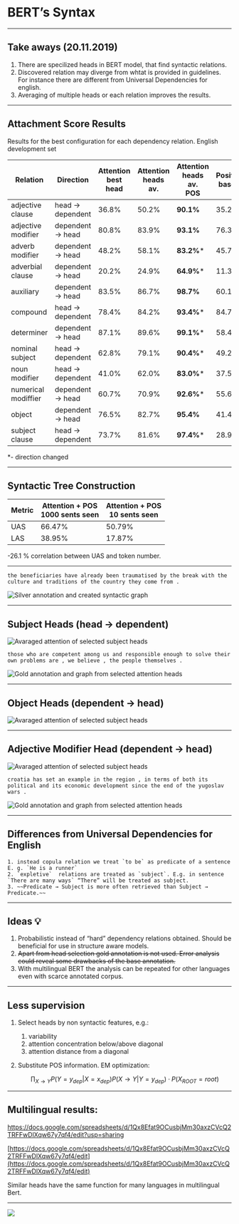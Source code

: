 # BERT’s Syntax




----------




## Take aways (20.11.2019)


1. There are specilized heads in BERT model, that find syntactic relations. 
2. Discovered relation may diverge from whtat is provided in guidelines. For instance there are different from Universal Dependencies for english.
3. Averaging of multiple heads or each relation improves the results.






----------


## Attachment Score Results

Results for the best configuration for each dependency relation. English development set 

                        
| Relation            | Direction        | Attention<br>best head | Attention heads av. | Attention<br>heads av.<br>POS | Positional baseline | Positional<br>baseline<br>POS |
| ------------------- | ---------------- | ---------------------- | ------------------- | ----------------------------- | ------------------- | ----------------------------- |
| adjective clause    | head → dependent | 36.8%                  | 50.2%               | **90.1%**                     | 35.2%               | 67.0%                         |
| adjective modifier  | dependent → head | 80.8%                  | 83.9%               | **93.1%**                     | 76.3%               | 87.8%                         |
| adverb modifier     | dependent → head | 48.2%                  | 58.1%               | **83.2%***                    | 45.7%               | 75.1%                         |
| adverbial clause    | dependent → head | 20.2%                  | 24.9%               | **64.9%***                    | 11.3%               | 56.0%                         |
| auxiliary           | dependent → head | 83.5%                  | 86.7%               | **98.7%**                     | 60.1%               | 98.0%                         |
| compound            | head → dependent | 78.4%                  | 84.2%               | **93.4%***                    | 84.7%               | 90.2%                         |
| determiner          | dependent → head | 87.1%                  | 89.6%               | **99.1%***                    | 58.4%               | 88.7%                         |
| nominal subject     | head → dependent | 62.8%                  | 79.1%               | **90.4%***                    | 49.2%               | 82.4%                         |
| noun modifier       | head → dependent | 41.0%                  | 62.0%               | **83.0%***                    | 37.5%               | 81.1%                         |
| numerical modiffier | dependent → head | 60.7%                  | 70.9%               | **92.6%***                    | 55.6%               | 82.2%                         |
| object              | dependent → head | 76.5%                  | 82.7%               | **95.4%**                     | 41.4%               | 93.7%                         |
| subject clause      | head → dependent | 73.7%                  | 81.6%               | **97.4%***                    | 28.9%               | 86.8%                         |

*- direction changed


----------


## Syntactic Tree Construction


| Metric | Attention + POS<br>1000 sents seen | Attention + POS<br>10 sents seen |
| ------ | ---------------------------------- | -------------------------------- |
| UAS    | 66.47%                             | 50.79%                           |
| LAS    | 38.95%                             | 17.87%                           |

-26.1 % correlation between UAS and token number.


----------



    the beneficiaries have already been traumatised by the break with the culture and traditions of the country they come from .
![Silver annotation and created syntactic graph](https://paper-attachments.dropbox.com/s_2FAE1A8FDC5A9D836062ABC6ECDF4249FAED6D9D6668416C2B5646DABB1C4337_1574248799075_image.png)




----------
## Subject Heads (head → dependent)


![Avaraged attention of selected subject heads](https://paper-attachments.dropbox.com/s_2FAE1A8FDC5A9D836062ABC6ECDF4249FAED6D9D6668416C2B5646DABB1C4337_1572880563495_image.png)

    those who are competent among us and responsible enough to solve their own problems are , we believe , the people themselves .
![Gold annotation and graph from selected attention heads](https://paper-attachments.dropbox.com/s_2FAE1A8FDC5A9D836062ABC6ECDF4249FAED6D9D6668416C2B5646DABB1C4337_1572880823025_image.png)

----------
## Object Heads (dependent → head)


![Avaraged attention of selected subject heads](https://paper-attachments.dropbox.com/s_2FAE1A8FDC5A9D836062ABC6ECDF4249FAED6D9D6668416C2B5646DABB1C4337_1572879904784_image.png)

----------
## Adjective Modifier Head (dependent → head)
![Avaraged attention of selected subject heads](https://paper-attachments.dropbox.com/s_2FAE1A8FDC5A9D836062ABC6ECDF4249FAED6D9D6668416C2B5646DABB1C4337_1572881243629_image.png)

    croatia has set an example in the region , in terms of both its political and its economic development since the end of the yugoslav wars .


![Gold annotation and graph from selected attention heads](https://paper-attachments.dropbox.com/s_2FAE1A8FDC5A9D836062ABC6ECDF4249FAED6D9D6668416C2B5646DABB1C4337_1572881406034_image.png)

----------







## Differences from Universal Dependencies for English
    1. instead copula relation we treat `to be` as predicate of a sentence E. g. `He is a runner`
    2. `expletive`  relations are treated as `subject`. E.g. in sentence `There are many ways` “There” will be treated as subject.
    3. ~~Predicate → Subject is more often retrieved than Subject → Predicate.~~









----------


## Ideas 💡 


1. Probabilistic instead of “hard” dependency relations obtained. Should be beneficial for use in structure aware models.
2. ~~Apart from head selection gold annotation is not used.  Error analysis could reveal some drawbacks of the base annotation.~~
3. With multilingual BERT the analysis can be repeated for other languages even with scarce annotated corpus.


----------
## Less supervision
1. Select heads by non syntactic features, e.g.:
    1. variability
    2. attention concentration below/above diagonal
    3. attention distance from a diagonal
2. Substitute POS information. EM optimization:
    
    $$\displaystyle\prod_{X\to Y}{P(Y=y_{dep}|X=x_{dep})P(X\to Y|Y=y_{dep})} \cdot P(X_{ROOT}=root)$$
    
----------
## Multilingual results:


https://docs.google.com/spreadsheets/d/1Qx8Efat9OCusbjMm30axzCVcQ2TRFFwDlXqw67y7qf4/edit?usp=sharing


[https://docs.google.com/spreadsheets/d/1Qx8Efat9OCusbjMm30axzCVcQ2TRFFwDlXqw67y7qf4/edit](https://docs.google.com/spreadsheets/d/1Qx8Efat9OCusbjMm30axzCVcQ2TRFFwDlXqw67y7qf4/edit)

Similar heads have the same function for many languages in multilingual Bert.

----------



![](http://media.giphy.com/media/LoGh1t5iGxFOE/giphy.gif)



